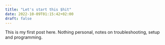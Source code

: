 ```yaml
---
title: "Let's start this $hit"
date: 2022-10-09T01:15:42+02:00
draft: false
---
```


This is my first post here. Nothing personal, notes on troubleshooting, setup and programming.
